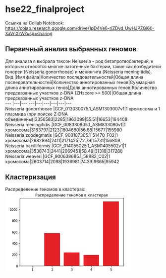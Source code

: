 # hse22_finalproject  
Ссылка на Collab Notebook: https://colab.research.google.com/drive/1pD4Ve6-riZDvd_UwHJPZGi60-XaVnXrW?usp=sharing  
## Первичный анализ выбранных геномов  
Для анализа я выбрала таксон Neisseria - род бетапротеобактерий, к которым относятся многие патогенные бактерии, такие как возбудители гонореи (Neisseria gonorrhoeae) и менингита (Neisseria meningitidis).  
Вид |Имя файла|Количество последовательностей|Общая длина последовательностей|Количество аннотированных генов|Суммарная длина аннотированных генов|Доля аннотированных генов|Количество предсказанных участков z-DNA (ZHscore >= 500)|Общая длина предсказанных участков z-DNA  
--- |---|---|---|---|---|---|---|---  
Neisseria gonorrhoeae |GCF_013030075.1_ASM1303007v1|1 хромосома и 1 плазмида (при поиске Z-DNA объединены)|3356583|2285|1863099|55.51|16653|164408  
Neisseria meningitidis |GCF_008330805.1_ASM833080v1|1 хромосома|3183797|2123|1804680|56.68|15677|155980    
Neisseria zoodegmatis |GCF_900187305.1_51470_F02|1 хромосома|2982894|2411|2171425|72.79|15731|156808  
Neisseria bacilliformis |GCF_014055025.1_ASM1405502v1|1 хромосома|3538743|2441|2069451|58.48|31318|317288  
Neisseria weaveri |GCF_900638685.1_58882_C02|1 хромосома|2603714|2098|1936981|74.39|9665|95942  
## Кластеризация  
Распределение геномов в кластерах:  
![](data/кластеры.png)
